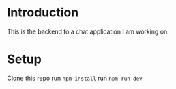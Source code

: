 # Introduction
This is the backend to a chat application I am working on.

# Setup
Clone this repo
run `npm install`
run `npm run dev`